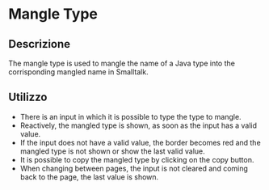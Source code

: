 # Mangle Type

## Descrizione

The mangle type is used to mangle the name of a Java type into the corrisponding mangled name in Smalltalk.

## Utilizzo

- There is an input in which it is possible to type the type to mangle.
- Reactively, the mangled type is shown, as soon as the input has a valid value.
- If the input does not have a valid value, the border becomes red and the mangled type is not shown or show the last valid value.
- It is possible to copy the mangled type by clicking on the copy button.
- When changing between pages, the input is not cleared and coming back to the page, the last value is shown.
